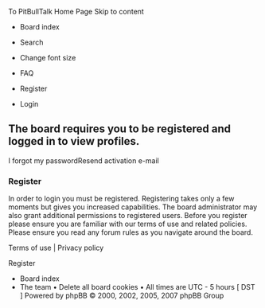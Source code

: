 To PitBullTalk Home Page
Skip to content

- Board index
- Search
-  Change font size

- FAQ
- Register
- Login

## The board requires you to be registered and logged in to view profiles.
I forgot my passwordResend activation e-mail 
### Register

In order to login you must be registered. Registering takes only a few moments but
gives you increased capabilities. The board administrator may also grant additional
permissions to registered users. Before you register please ensure you are familiar
with our terms of use and related policies. Please ensure you read any forum rules
as you navigate around the board.

Terms of use | Privacy policy

Register

- Board index
- The team • Delete all board cookies • All times are UTC - 5 hours [ DST ]
Powered by phpBB © 2000, 2002, 2005, 2007 phpBB Group
